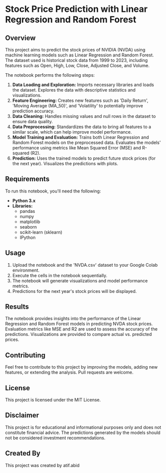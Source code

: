 # Stock Price Prediction with Linear Regression and Random Forest

## Overview

This project aims to predict the stock prices of NVIDIA (NVDA) using machine learning models such as Linear Regression and Random Forest. The dataset used is historical stock data from 1999 to 2023, including features such as Open, High, Low, Close, Adjusted Close, and Volume. 

The notebook performs the following steps:

1. **Data Loading and Exploration:** Imports necessary libraries and loads the dataset. Explores the data with descriptive statistics and visualizations.
2. **Feature Engineering:** Creates new features such as 'Daily Return', 'Moving Average (MA_50)', and 'Volatility' to potentially improve prediction accuracy.
3. **Data Cleaning:** Handles missing values and null rows in the dataset to ensure data quality.
4. **Data Preprocessing:** Standardizes the data to bring all features to a similar scale, which can help improve model performance.
5. **Model Training and Evaluation:** Trains both Linear Regression and Random Forest models on the preprocessed data. Evaluates the models' performance using metrics like Mean Squared Error (MSE) and R-squared (R2).
6. **Prediction:** Uses the trained models to predict future stock prices (for the next year). Visualizes the predictions with plots.

## Requirements

To run this notebook, you'll need the following:

* **Python 3.x**
* **Libraries:**
    * pandas
    * numpy
    * matplotlib
    * seaborn
    * scikit-learn (sklearn)
    * IPython
## Usage

1. Upload the notebook and the 'NVDA.csv' dataset to your Google Colab environment.
2. Execute the cells in the notebook sequentially.
3. The notebook will generate visualizations and model performance metrics.
4. Predictions for the next year's stock prices will be displayed.

## Results

The notebook provides insights into the performance of the Linear Regression and Random Forest models in predicting NVDA stock prices. Evaluation metrics like MSE and R2 are used to assess the accuracy of the predictions. Visualizations are provided to compare actual vs. predicted prices.

## Contributing

Feel free to contribute to this project by improving the models, adding new features, or extending the analysis. Pull requests are welcome.

## License

This project is licensed under the MIT License.

## Disclaimer

This project is for educational and informational purposes only and does not constitute financial advice. The predictions generated by the models should not be considered investment recommendations.

## Created By

This project was created by atif.abid
